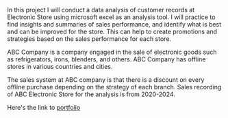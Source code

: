 In this project I will conduct a data analysis of customer records at Electronic Store using microsoft excel as an analysis tool. I will practice to find insights and summaries of sales performance, and identify what is best and can be improved for the store. This can help to create promotions and strategies based on the sales performance for each store.

ABC Company is a company engaged in the sale of electronic goods such as refrigerators, irons, blenders, and others. ABC Company has offline stores in various countries and cities.

The sales system at ABC company is that there is a discount on every offline purchase depending on the strategy of each branch. Sales recording of ABC Electronic Store for the analysis is from 2020-2024.

Here's the link to [portfolio](https://drive.google.com/file/d/1Vb-5zqdUuTM0NgHRz2TFFIz4ZyOYK43j/view?usp=sharing)
